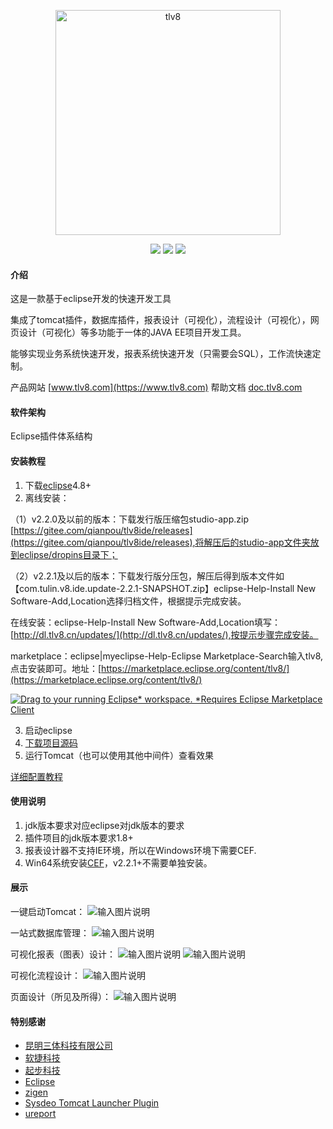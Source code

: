 <p align="center">
<a href="https://www.tlv8.com" rel="nofollow">
   <img src="https://images.gitee.com/uploads/images/2021/1019/103335_e14063b4_1210964.png" alt="tlv8" width="360">
</a>
</p>

<p align="center">  
  <a href="#"><img src='https://img.shields.io/badge/jdk-1.8+-redviolet.svg'/></a>
  <a href='https://gitee.com/qianpou/tlv8ide/blob/master/LICENSE'><img src='https://img.shields.io/badge/License-EPL2.0-blue.svg'></img></a>
  <a href='https://gitee.com/qianpou/tlv8ide/releases'><img src='https://img.shields.io/badge/gitee--release-2.4-blueviolet.svg'></a>
</p>

#### 介绍
这是一款基于eclipse开发的快速开发工具

集成了tomcat插件，数据库插件，报表设计（可视化），流程设计（可视化），网页设计（可视化）等多功能于一体的JAVA EE项目开发工具。

能够实现业务系统快速开发，报表系统快速开发（只需要会SQL），工作流快速定制。

产品网站
[www.tlv8.com](https://www.tlv8.com)
帮助文档
[doc.tlv8.com](https://doc.tlv8.com)


#### 软件架构
Eclipse插件体系结构


#### 安装教程

1.  下载[eclipse](https://www.eclipse.org/downloads/packages/)4.8+
2.  离线安装：

（1）v2.2.0及以前的版本：下载发行版压缩包studio-app.zip [https://gitee.com/qianpou/tlv8ide/releases](https://gitee.com/qianpou/tlv8ide/releases),将解压后的studio-app文件夹放到eclipse/dropins目录下；

（2）v2.2.1及以后的版本：下载发行版分压包，解压后得到版本文件如【com.tulin.v8.ide.update-2.2.1-SNAPSHOT.zip】eclipse-Help-Install New Software-Add,Location选择归档文件，根据提示完成安装。

在线安装：eclipse-Help-Install New Software-Add,Location填写：[http://dl.tlv8.cn/updates/](http://dl.tlv8.cn/updates/),按提示步骤完成安装。

marketplace：eclipse|myeclipse-Help-Eclipse Marketplace-Search输入tlv8,点击安装即可。地址：[https://marketplace.eclipse.org/content/tlv8/](https://marketplace.eclipse.org/content/tlv8/)

[![Drag to your running Eclipse* workspace. *Requires Eclipse Marketplace Client](https://marketplace.eclipse.org/sites/all/themes/solstice/public/images/marketplace/btn-install.svg)](http://marketplace.eclipse.org/marketplace-client-intro?mpc_install=5466625 "Drag to your running Eclipse* workspace. *Requires Eclipse Marketplace Client")

3.  启动eclipse
4.  [下载项目源码](https://gitee.com/qianpou/tl)
5.  运行Tomcat（也可以使用其他中间件）查看效果

[详细配置教程](https://blog.csdn.net/qianpou/article/details/120593335?spm=1001.2014.3001.5502)

#### 使用说明

1.  jdk版本要求对应eclipse对jdk版本的要求
2.  插件项目的jdk版本要求1.8+
3.  报表设计器不支持IE环境，所以在Windows环境下需要CEF.
4.  Win64系统安装[CEF](https://gitee.com/qianpou/chromium-swt)，v2.2.1+不需要单独安装。


#### 展示
一键启动Tomcat：
![输入图片说明](https://images.gitee.com/uploads/images/2021/0918/105611_a540e114_1210964.jpeg "tomcat.jpg")

一站式数据库管理：
![输入图片说明](https://images.gitee.com/uploads/images/2021/0918/105734_2a26f3db_1210964.png "数据库.png")

可视化报表（图表）设计：
![输入图片说明](https://images.gitee.com/uploads/images/2021/0918/105900_66e21efa_1210964.png "报表.png")
![输入图片说明](https://images.gitee.com/uploads/images/2021/0918/111012_b2ec2658_1210964.png "图表.png")

可视化流程设计：
![输入图片说明](https://images.gitee.com/uploads/images/2021/0918/110506_33fea444_1210964.png "流程设计.png")

页面设计（所见及所得）：
![输入图片说明](https://images.gitee.com/uploads/images/2021/0918/110719_6dbdae41_1210964.png "界面设计.png")


#### 特别感谢


- [昆明三体科技有限公司](https://e.gitee.com/kmsanti/)
- [软捷科技](https://www.yunagile.com/)
- [起步科技](https://www.justep.com/)
- [Eclipse](https://www.eclipse.org/)
- [zigen](http://www.ne.jp/asahi/zigen/home/plugin/dbviewer/about_en.html)
- [Sysdeo Tomcat Launcher Plugin](http://www.eclipsetotale.com/tomcatPlugin.html)
- [ureport](https://gitee.com/youseries/ureport)



